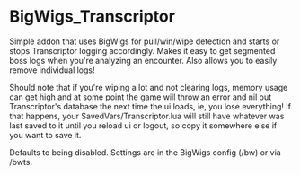 # BigWigs_Transcriptor

Simple addon that uses BigWigs for pull/win/wipe detection and starts or stops Transcriptor logging accordingly. Makes it easy to get segmented boss logs when you're analyzing an encounter. Also allows you to easily remove individual logs!

Should note that if you're wiping a lot and not clearing logs, memory usage can get high and at some point the game will throw an error and nil out Transcriptor's database the next time the ui loads, ie, you lose everything! If that happens, your SavedVars/Transcriptor.lua will still have whatever was last saved to it until you reload ui or logout, so copy it somewhere else if you want to save it.

Defaults to being disabled. Settings are in the BigWigs config (/bw) or via /bwts.
